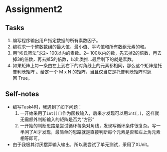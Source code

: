 # Assignment2

## Tasks
1. 编写程序输出用户指定数据的所有素数因子。
2. 编程求一个整数数组的最大值、最小值、平均值和所有数组元素的和。
3. 用“埃氏筛法”求2~ 100以内的素数。2~ 100以内的数，先去掉2的倍数，再去掉3的倍数，再去掉5的倍数，以此类推...最后剩下的就是素数。
4. 如果矩阵上每一条由左上到右下的对角线上的元素都相同，那么这个矩阵是托普利茨矩阵 。给定一个 M x N 的矩阵，当且仅当它是托普利茨矩阵时返回 True。

## Self-notes
- 编写Task4时，我遇到了如下问题：
    1. 一开始采用了`int[][]`作为函数输入，后来才发现可以用`int[,]`，这样就无需额外判断输入的矩阵是否为“方形”
    2. 一开始的判断思路是尝试循环每条对角线，发现写循环条件很复杂。写一半问了AI才发现，最简单的思路就是直接判断每个元素是否和左上角元素相等即可。
- 由于我极其讨厌摆弄输入输出，所以我尝试了单元测试，采用了XUnit。